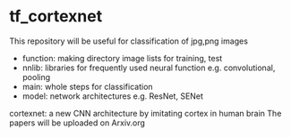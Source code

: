 # tf_cortexnet
This repository will be useful for classification of jpg,png images
- function: making directory image lists for training, test
- nnlib: libraries for frequently used neural function e.g. convolutional, pooling
- main: whole steps for classification
- model: network architectures e.g. ResNet, SENet

 cortexnet: a new CNN architecture by imitating cortex in human brain
The papers will be uploaded on Arxiv.org

